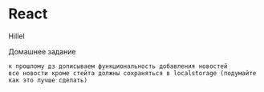 # React
Hillel

Домашнее задание

    к прошлому дз дописываем функциональность добавления новостей
    все новости кроме стейта должны сохраняться в localstorage (подумайте как это лучше сделать)
